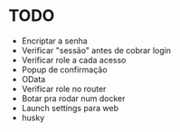 # TODO
 - Encriptar a senha
 - Verificar "sessão" antes de cobrar login
 - Verificar role a cada acesso
 - Popup de confirmação
 - OData
 - Verificar role no router
 - Botar pra rodar num docker
 - Launch settings para web
 - husky
